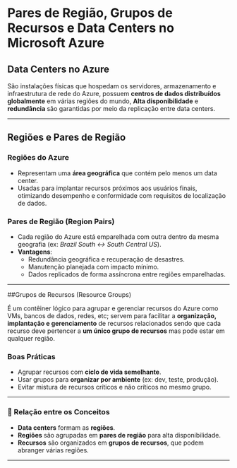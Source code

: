 # Pares de Região, Grupos de Recursos e Data Centers no Microsoft Azure

##  Data Centers no Azure

São instalações físicas que hospedam os servidores, armazenamento e infraestrutura de rede do Azure, possuem **centros de dados distribuídos globalmente** em várias regiões do mundo, **Alta disponibilidade** e **redundância** são garantidas por meio da replicação entre data centers.

---

##  Regiões e Pares de Região

### Regiões do Azure

- Representam uma **área geográfica** que contém pelo menos um data center.
- Usadas para implantar recursos próximos aos usuários finais, otimizando desempenho e conformidade com requisitos de localização de dados.

### Pares de Região (Region Pairs)

- Cada região do Azure está emparelhada com outra dentro da mesma geografia (ex: *Brazil South ↔ South Central US*).
- **Vantagens**:
  - Redundância geográfica e recuperação de desastres.
  - Manutenção planejada com impacto mínimo.
  - Dados replicados de forma assíncrona entre regiões emparelhadas.

---

##Grupos de Recursos (Resource Groups)

É um contêiner lógico para agrupar e gerenciar recursos do Azure como VMs, bancos de dados, redes, etc; servem para facilitar a **organização, implantação e gerenciamento** de recursos relacionados sendo que cada recurso deve pertencer a **um único grupo de recursos** mas pode estar em qualquer região.


### Boas Práticas

- Agrupar recursos com **ciclo de vida semelhante**.
- Usar grupos para **organizar por ambiente** (ex: dev, teste, produção).
- Evitar mistura de recursos críticos e não críticos no mesmo grupo.

---

### 🔄 Relação entre os Conceitos

- **Data centers** formam as **regiões**.
- **Regiões** são agrupadas em **pares de região** para alta disponibilidade.
- **Recursos** são organizados em **grupos de recursos**, que podem abranger várias regiões.

---
